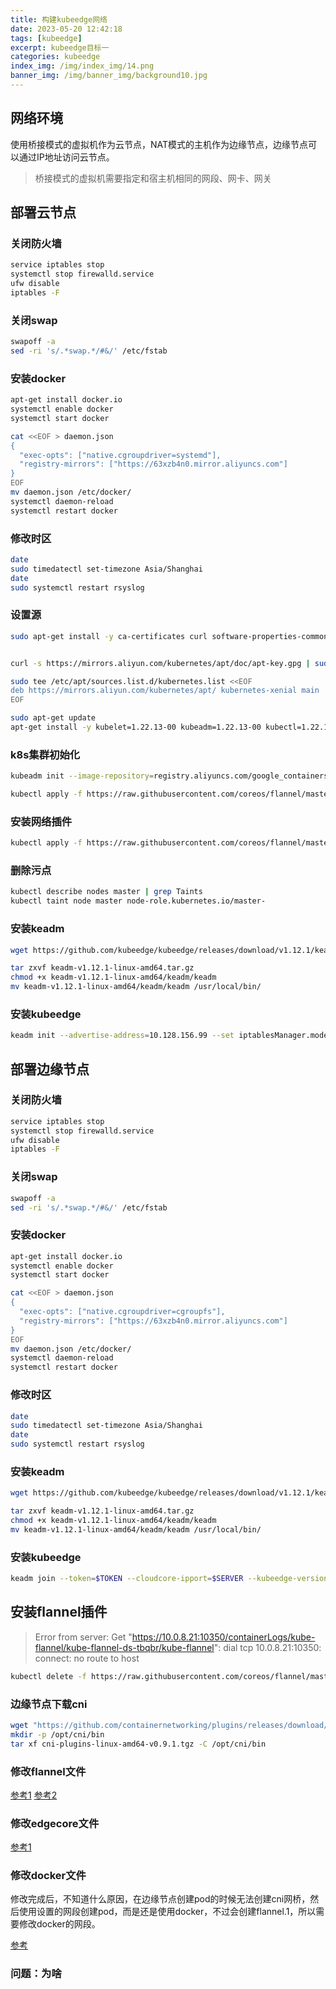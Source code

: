 ```yaml
---
title: 构建kubeedge网络
date: 2023-05-20 12:42:18
tags: [kubeedge]
excerpt: kubeedge目标一
categories: kubeedge
index_img: /img/index_img/14.png
banner_img: /img/banner_img/background10.jpg
---
```



## 网络环境

使用桥接模式的虚拟机作为云节点，NAT模式的主机作为边缘节点，边缘节点可以通过IP地址访问云节点。

>桥接模式的虚拟机需要指定和宿主机相同的网段、网卡、网关



## 部署云节点

### 关闭防火墙

```bash
service iptables stop
systemctl stop firewalld.service
ufw disable
iptables -F
```

### 关闭swap

```bash
swapoff -a
sed -ri 's/.*swap.*/#&/' /etc/fstab
```

### 安装docker


```bash
apt-get install docker.io
systemctl enable docker
systemctl start docker

cat <<EOF > daemon.json
{
  "exec-opts": ["native.cgroupdriver=systemd"],
  "registry-mirrors": ["https://63xzb4n0.mirror.aliyuncs.com"]
}
EOF
mv daemon.json /etc/docker/
systemctl daemon-reload
systemctl restart docker
```

### 修改时区
```bash
date
sudo timedatectl set-timezone Asia/Shanghai
date
sudo systemctl restart rsyslog
```

### 设置源

```bash
sudo apt-get install -y ca-certificates curl software-properties-common apt-transport-https curl


curl -s https://mirrors.aliyun.com/kubernetes/apt/doc/apt-key.gpg | sudo apt-key add -

sudo tee /etc/apt/sources.list.d/kubernetes.list <<EOF
deb https://mirrors.aliyun.com/kubernetes/apt/ kubernetes-xenial main
EOF

sudo apt-get update
apt-get install -y kubelet=1.22.13-00 kubeadm=1.22.13-00 kubectl=1.22.13-00
```

### k8s集群初始化

```bash
kubeadm init --image-repository=registry.aliyuncs.com/google_containers --pod-network-cidr=10.244.0.0/16

kubectl apply -f https://raw.githubusercontent.com/coreos/flannel/master/Documentation/kube-flannel.yml
```


### 安装网络插件

```bash
kubectl apply -f https://raw.githubusercontent.com/coreos/flannel/master/Documentation/kube-flannel.yml
```

### 删除污点

```bash
kubectl describe nodes master | grep Taints
kubectl taint node master node-role.kubernetes.io/master-

```

### 安装keadm

```bash
wget https://github.com/kubeedge/kubeedge/releases/download/v1.12.1/keadm-v1.12.1-linux-amd64.tar.gz

tar zxvf keadm-v1.12.1-linux-amd64.tar.gz
chmod +x keadm-v1.12.1-linux-amd64/keadm/keadm
mv keadm-v1.12.1-linux-amd64/keadm/keadm /usr/local/bin/
```

### 安装kubeedge

```bash
keadm init --advertise-address=10.128.156.99 --set iptablesManager.mode="external" --profile version=v1.12.1
```


## 部署边缘节点

### 关闭防火墙

```bash
service iptables stop
systemctl stop firewalld.service
ufw disable
iptables -F
```

### 关闭swap

```bash
swapoff -a
sed -ri 's/.*swap.*/#&/' /etc/fstab
```

### 安装docker


```bash
apt-get install docker.io
systemctl enable docker
systemctl start docker

cat <<EOF > daemon.json
{
  "exec-opts": ["native.cgroupdriver=cgroupfs"],
  "registry-mirrors": ["https://63xzb4n0.mirror.aliyuncs.com"]
}
EOF
mv daemon.json /etc/docker/
systemctl daemon-reload
systemctl restart docker
```

### 修改时区
```bash
date
sudo timedatectl set-timezone Asia/Shanghai
date
sudo systemctl restart rsyslog
```



### 安装keadm

```bash
wget https://github.com/kubeedge/kubeedge/releases/download/v1.12.1/keadm-v1.12.1-linux-amd64.tar.gz

tar zxvf keadm-v1.12.1-linux-amd64.tar.gz
chmod +x keadm-v1.12.1-linux-amd64/keadm/keadm
mv keadm-v1.12.1-linux-amd64/keadm/keadm /usr/local/bin/
```

### 安装kubeedge

```bash
keadm join --token=$TOKEN --cloudcore-ipport=$SERVER --kubeedge-version=1.12.1
```


## 安装flannel插件

>Error from server: Get "https://10.0.8.21:10350/containerLogs/kube-flannel/kube-flannel-ds-tbqbr/kube-flannel": dial tcp 10.0.8.21:10350: connect: no route to host

```bash
kubectl delete -f https://raw.githubusercontent.com/coreos/flannel/master/Documentation/kube-flannel.yml
```

### 边缘节点下载cni

```bash
wget "https://github.com/containernetworking/plugins/releases/download/v0.9.1/cni-plugins-linux-amd64-v0.9.1.tgz"
mkdir -p /opt/cni/bin
tar xf cni-plugins-linux-amd64-v0.9.1.tgz -C /opt/cni/bin
```

### 修改flannel文件
[参考1](https://github.com/kubeedge/kubeedge/issues/2677)
[参考2](https://blog.csdn.net/weixin_43168190/article/details/127422527)

### 修改edgecore文件

[参考1](https://github.com/kubeedge/kubeedge/issues/2677)


### 修改docker文件

修改完成后，不知道什么原因，在边缘节点创建pod的时候无法创建cni网桥，然后使用设置的网段创建pod，而是还是使用docker，不过会创建flannel.1，所以需要修改docker的网段。

[参考](https://zhuanlan.zhihu.com/p/403145258)


### 问题：为啥
